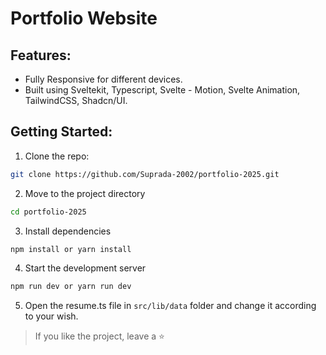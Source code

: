 # Portfolio Website

## Features:
- Fully Responsive for different devices.
- Built using Sveltekit, Typescript, Svelte - Motion, Svelte Animation, TailwindCSS, Shadcn/UI.

## Getting Started:
1. Clone the repo:

```bash 
git clone https://github.com/Suprada-2002/portfolio-2025.git
```
2. Move to the project directory
```bash
cd portfolio-2025
```
3. Install dependencies
```bash 
npm install or yarn install
```
4. Start the development server
```bash 
npm run dev or yarn run dev
```
5. Open the resume.ts file in ```src/lib/data``` folder and change it according to your wish.

> If you like the project, leave a ⭐️

